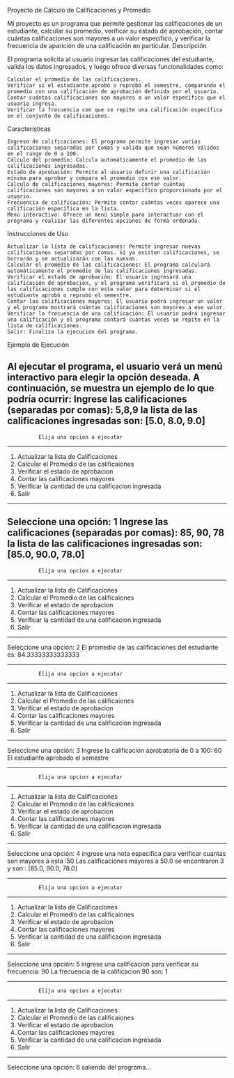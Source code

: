 Proyecto de Cálculo de Calificaciones y Promedio

Mi proyecto es un programa que permite gestionar las calificaciones de un estudiante, calcular su promedio, verificar su estado de aprobación, contar cuántas calificaciones son mayores a un valor específico, y verificar la frecuencia de aparición de una calificación en particular.
Descripción

El programa solicita al usuario ingresar las calificaciones del estudiante, valida los datos ingresados, y luego ofrece diversas funcionalidades como:

    Calcular el promedio de las calificaciones.
    Verificar si el estudiante aprobó o reprobó el semestre, comparando el promedio con una calificación de aprobación definida por el usuario.
    Contar cuántas calificaciones son mayores a un valor específico que el usuario ingresa.
    Verificar la frecuencia con que se repite una calificación específica en el conjunto de calificaciones.

Características

    Ingreso de calificaciones: El programa permite ingresar varias calificaciones separadas por comas y valida que sean números válidos en el rango de 0 a 100.
    Cálculo del promedio: Calcula automáticamente el promedio de las calificaciones ingresadas.
    Estado de aprobación: Permite al usuario definir una calificación mínima para aprobar y compara el promedio con ese valor.
    Cálculo de calificaciones mayores: Permite contar cuántas calificaciones son mayores a un valor específico proporcionado por el usuario.
    Frecuencia de calificación: Permite contar cuántas veces aparece una calificación específica en la lista.
    Menú interactivo: Ofrece un menú simple para interactuar con el programa y realizar las diferentes opciones de forma ordenada.

Instrucciones de Uso

    Actualizar la lista de calificaciones: Permite ingresar nuevas calificaciones separadas por comas. Si ya existen calificaciones, se borrarán y se actualizarán con las nuevas.
    Calcular el promedio de las calificaciones: El programa calculará automáticamente el promedio de las calificaciones ingresadas.
    Verificar el estado de aprobación: El usuario ingresará una calificación de aprobación, y el programa verificará si el promedio de las calificaciones cumple con este valor para determinar si el estudiante aprobó o reprobó el semestre.
    Contar las calificaciones mayores: El usuario podrá ingresar un valor y el programa mostrará cuántas calificaciones son mayores a ese valor.
    Verificar la frecuencia de una calificación: El usuario podrá ingresar una calificación y el programa contará cuántas veces se repite en la lista de calificaciones.
    Salir: Finaliza la ejecución del programa.

Ejemplo de Ejecución

Al ejecutar el programa, el usuario verá un menú interactivo para elegir la opción deseada. A continuación, se muestra un ejemplo de lo que podría ocurrir:
Ingrese las calificaciones (separadas por comas): 5,8,9
la lista de las calificaciones ingresadas son: [5.0, 8.0, 9.0]
------------------------------------------------------------
              Elija una opcion a ejecutar                
------------------------------------------------------------
1. Actualizar la lista de Calificaciones
2. Calcular el Promedio de las calificaiones
3. Verificar el estado de aprobacion
4. Contar las calificaciones mayores
5. Verificar la cantidad de una calificacion ingresada
6. Salir
------------------------------------------------------------
Seleccione una opción: 1
Ingrese las calificaciones (separadas por comas): 85, 90, 78
la lista de las calificaciones ingresadas son: [85.0, 90.0, 78.0]
------------------------------------------------------------
              Elija una opcion a ejecutar                
------------------------------------------------------------
1. Actualizar la lista de Calificaciones
2. Calcular el Promedio de las calificaiones
3. Verificar el estado de aprobacion
4. Contar las calificaciones mayores
5. Verificar la cantidad de una calificacion ingresada
6. Salir
------------------------------------------------------------
Seleccione una opción: 2
El promedio de las calificaciones del estudiante es: 84.33333333333333

------------------------------------------------------------
              Elija una opcion a ejecutar                
------------------------------------------------------------
1. Actualizar la lista de Calificaciones
2. Calcular el Promedio de las calificaiones
3. Verificar el estado de aprobacion
4. Contar las calificaciones mayores
5. Verificar la cantidad de una calificacion ingresada
6. Salir
------------------------------------------------------------
Seleccione una opción: 3
Ingrese la calificacion aprobatoria de 0 a 100: 60
El estudiante aprobado el semestre

------------------------------------------------------------
              Elija una opcion a ejecutar
------------------------------------------------------------
1. Actualizar la lista de Calificaciones
2. Calcular el Promedio de las calificaiones
3. Verificar el estado de aprobacion
4. Contar las calificaciones mayores
5. Verificar la cantidad de una calificacion ingresada
6. Salir
------------------------------------------------------------
Seleccione una opción: 4
ingrese una nota especifica para verificar cuantas son mayores a esta :50
Las calificaciones mayores a 50.0 se encontraron 3 y son : [85.0, 90.0, 78.0]

------------------------------------------------------------
              Elija una opcion a ejecutar
------------------------------------------------------------
1. Actualizar la lista de Calificaciones
2. Calcular el Promedio de las calificaiones
3. Verificar el estado de aprobacion
4. Contar las calificaciones mayores
5. Verificar la cantidad de una calificacion ingresada
6. Salir
------------------------------------------------------------
Seleccione una opción: 5
ingrese una calificacion para verificar su frecuencia: 90
La frecuencia de la calificacion 90 son: 1

------------------------------------------------------------
              Elija una opcion a ejecutar
------------------------------------------------------------
1. Actualizar la lista de Calificaciones
2. Calcular el Promedio de las calificaiones
3. Verificar el estado de aprobacion
4. Contar las calificaciones mayores
5. Verificar la cantidad de una calificacion ingresada
6. Salir
------------------------------------------------------------
Seleccione una opción: 6
saliendo del programa...

